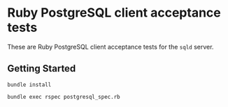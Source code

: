 # Ruby PostgreSQL client acceptance tests

These are Ruby PostgreSQL client acceptance tests for the `sqld` server.

## Getting Started

```console
bundle install
```

```console
bundle exec rspec postgresql_spec.rb
```
